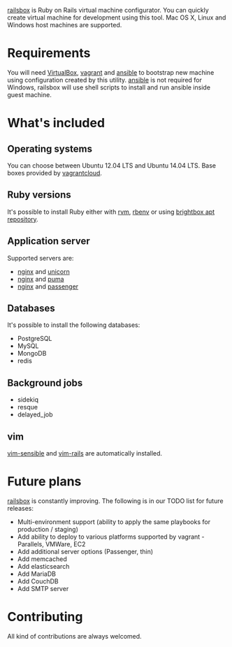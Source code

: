 [railsbox][] is Ruby on Rails virtual machine configurator. You can quickly create virtual machine for development using this tool. Mac OS X, Linux and Windows host machines are supported.

# Requirements

You will need [VirtualBox][], [vagrant][] and [ansible][] to bootstrap new machine using configuration created by this utility. [ansible][] is not required for Windows, railsbox will use shell scripts to install and run ansible inside guest machine.

# What's included

## Operating systems

You can choose between Ubuntu 12.04 LTS and Ubuntu 14.04 LTS. Base boxes provided by [vagrantcloud][].

## Ruby versions

It's possible to install Ruby either with [rvm][], [rbenv][] or using [brightbox apt repository][].

## Application server

Supported servers are:

* [nginx][] and [unicorn][]
* [nginx][] and [puma][]
* [nginx][] and [passenger][]

## Databases

It's possible to install the following databases:

* PostgreSQL
* MySQL
* MongoDB
* redis

## Background jobs

* sidekiq
* resque
* delayed_job

## vim

[vim-sensible][] and [vim-rails][] are automatically installed.

# Future plans

[railsbox][] is constantly improving. The following is in our TODO list for future releases:

* Multi-environment support (ability to apply the same playbooks for production / staging)
* Add ability to deploy to various platforms supported by vagrant - Parallels, VMWare, EC2
* Add additional server options (Passenger, thin)
* Add memcached
* Add elasticsearch
* Add MariaDB
* Add CouchDB
* Add SMTP server

# Contributing

All kind of contributions are always welcomed.

[railsbox]: http://railsbox.io/
[vagrant]: https://www.vagrantup.com/
[VirtualBox]: https://www.virtualbox.org/
[ansible]: http://www.ansible.com/
[rvm]: https://rvm.io/
[brightbox apt repository]: https://www.brightbox.com/docs/ruby/ubuntu/
[nginx]: http://nginx.org/
[puma]: http://puma.io/
[unicorn]: http://unicorn.bogomips.org/
[passenger]: https://www.phusionpassenger.com/
[homebrew]: http://brew.sh/
[brew cask]: https://github.com/caskroom/homebrew-cask
[vagrantcloud]: http://vagrantcloud.com
[rbenv]: https://github.com/sstephenson/rbenv
[vim-sensible]: https://github.com/tpope/vim-sensible
[vim-rails]: https://github.com/tpope/vim-rails
